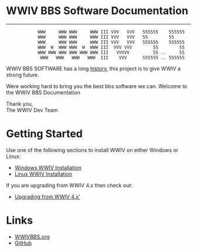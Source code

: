 
# WWIV BBS Software Documentation
***
```
            WWW     WWW WWW     WWW III VVV   VVV   555555    555555
            WWW     WWW WWW     WWW III VVV   VVV   55        55
            WWW     WWW WWW     WWW III VVV   VVV   555555    555555
            WWW  W  WWW WWW  W  WWW III  VVV VVV        55        55
            WWW WWW WWW WWW WWW WWW III   VVVVV         55 ..     55
             WWW   WWW   WWW   WWW  III    VVV      555555 .. 555555
```

WWIV BBS SOFTWARE has a long [history](misc/history.md),
this project is to give WWIV a strong future.

Were working hard to bring you the best bbs software we can.
Welcome to the WWIV BBS Documentation

Thank you,  
The WWIV Dev Team 

# Getting Started

Use one of the following sections to install WWIV on either
Windows or Linux:

- [Windows WWIV Installation](install/win.md)  
- [Linux WWIV Installation](install/linux.md)  

If you are upgrading from WWIV 4.x then check out:

- [Upgrading from WWIV 4.x'](install/upgrade4.md)

# Links

* [WWIVBBS.org](https://www.wwivbbs.org)
* [GitHub](http://www.github.com/wwivbbs/wwiv)

